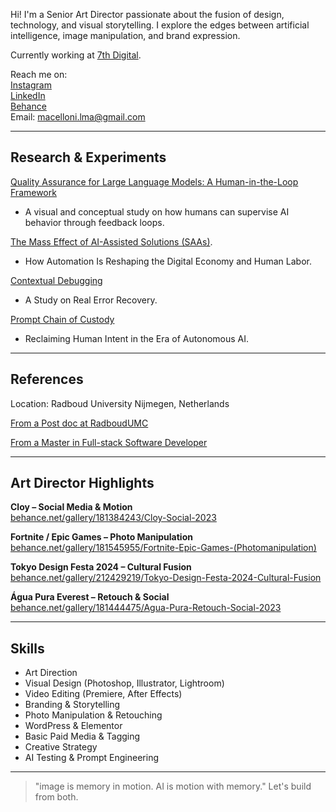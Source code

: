 Hi! I'm a Senior Art Director passionate about the fusion of design, technology, and visual storytelling. I explore the edges between artificial intelligence, image manipulation, and brand expression.

Currently working at [7th Digital](https://www.7th.digital).

Reach me on:  
[Instagram](https://www.instagram.com/lmacelloni/)  
[LinkedIn](https://www.linkedin.com/in/lucas-macelloni/)  
[Behance](https://www.behance.net/lmacelloni)  
Email: macelloni.lma@gmail.com  

---

## Research & Experiments

[Quality Assurance for Large Language Models: A Human-in-the-Loop Framework](https://gist.github.com/lmacelloni/8cfefc9e32e7eb5bb719b0759d337d14)
- A visual and conceptual study on how humans can supervise AI behavior through feedback loops.

[The Mass Effect of AI-Assisted Solutions (SAAs)](https://gist.github.com/lmacelloni/0ecc5a9dde6c2ae4ca38196876f48f86).
- How Automation Is Reshaping the Digital Economy and Human Labor.
  
[Contextual Debugging](https://gist.github.com/lmacelloni/da35a2c8ba3a1d5acd9b593411e5950a)
- A Study on Real Error Recovery.
  
[Prompt Chain of Custody](https://gist.github.com/lmacelloni/bcbfe809e58e1920ff9d456eb277d192)
- Reclaiming Human Intent in the Era of Autonomous AI.

---
## References

Location: Radboud University Nijmegen, Netherlands

[From a Post doc at RadboudUMC](https://drive.google.com/file/d/12667xDKQHZHhdY0CJoUVv5S3E5Mb2bee/view?usp=sharing)

[From a Master in Full-stack Software Developer](https://drive.google.com/file/d/1cu3HPCqnk92Q5YsXUHaRlsfhJug6b2uT/view?usp=sharing)

---
## Art Director Highlights

**Cloy – Social Media & Motion**  
[behance.net/gallery/181384243/Cloy-Social-2023](https://www.behance.net/gallery/181384243/Cloy-Social-2023)

**Fortnite / Epic Games – Photo Manipulation**  
[behance.net/gallery/181545955/Fortnite-Epic-Games-(Photomanipulation)](https://www.behance.net/gallery/181545955/Fortnite-Epic-Games-(Photomanipulation))

**Tokyo Design Festa 2024 – Cultural Fusion**  
[behance.net/gallery/212429219/Tokyo-Design-Festa-2024-Cultural-Fusion](https://www.behance.net/gallery/212429219/Tokyo-Design-Festa-2024-Cultural-Fusion)

**Água Pura Everest – Retouch & Social**  
[behance.net/gallery/181444475/Agua-Pura-Retouch-Social-2023](https://www.behance.net/gallery/181444475/Agua-Pura-Retouch-Social-2023)

---

## Skills

- Art Direction  
- Visual Design (Photoshop, Illustrator, Lightroom)  
- Video Editing (Premiere, After Effects)  
- Branding & Storytelling  
- Photo Manipulation & Retouching  
- WordPress & Elementor  
- Basic Paid Media & Tagging  
- Creative Strategy  
- AI Testing & Prompt Engineering

---

> "image is memory in motion. AI is motion with memory."
> Let's build from both.
